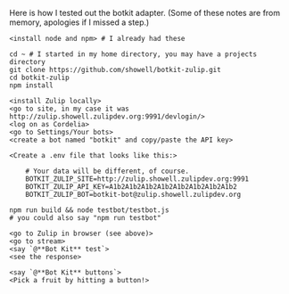 Here is how I tested out the botkit adapter.  (Some of these
notes are from memory, apologies if I missed a step.)

    <install node and npm> # I already had these

    cd ~ # I started in my home directory, you may have a projects directory
    git clone https://github.com/showell/botkit-zulip.git
    cd botkit-zulip
    npm install

    <install Zulip locally>
    <go to site, in my case it was http://zulip.showell.zulipdev.org:9991/devlogin/>
    <log on as Cordelia>
    <go to Settings/Your bots>
    <create a bot named "botkit" and copy/paste the API key>

    <Create a .env file that looks like this:>

        # Your data will be different, of course.
        BOTKIT_ZULIP_SITE=http://zulip.showell.zulipdev.org:9991
        BOTKIT_ZULIP_API_KEY=A1b2A1b2A1b2A1b2A1b2A1b2A1b2A1b2
        BOTKIT_ZULIP_BOT=botkit-bot@zulip.showell.zulipdev.org

    npm run build && node testbot/testbot.js
    # you could also say "npm run testbot"

    <go to Zulip in browser (see above)>
    <go to stream>
    <say `@**Bot Kit** test`>
    <see the response>

    <say `@**Bot Kit** buttons`>
    <Pick a fruit by hitting a button!>
